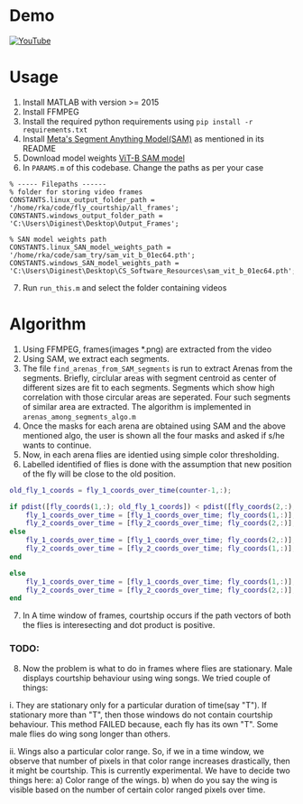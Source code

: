 # Demo

[![YouTube](http://i.ytimg.com/vi/ilT3SLXGmPs/hqdefault.jpg)](https://www.youtube.com/watch?v=ilT3SLXGmPs)


# Usage
1. Install MATLAB with version >= 2015
2. Install FFMPEG
3. Install the required python requirements using `pip install -r requirements.txt`
4. Install [Meta's Segment Anything Model(SAM)](https://segment-anything.com/) as mentioned in its README
5. Download model weights [ViT-B SAM model](https://dl.fbaipublicfiles.com/segment_anything/sam_vit_b_01ec64.pth)
6. In `PARAMS.m` of this codebase. Change the paths as per your case
```
% ----- Filepaths ------
% folder for storing video frames
CONSTANTS.linux_output_folder_path = '/home/rka/code/fly_courtship/all_frames';
CONSTANTS.windows_output_folder_path = 'C:\Users\Diginest\Desktop\Output_Frames';

% SAN model weights path
CONSTANTS.linux_SAN_model_weights_path = '/home/rka/code/sam_try/sam_vit_b_01ec64.pth';
CONSTANTS.windows_SAN_model_weights_path = 'C:\Users\Diginest\Desktop\CS_Software_Resources\sam_vit_b_01ec64.pth';
```
7. Run `run_this.m` and select the folder containing videos


# Algorithm
1. Using FFMPEG, frames(images *.png) are extracted from the video
2. Using SAM, we extract each segments.
3. The file `find_arenas_from_SAM_segments` is run to extract Arenas from the segments. Briefly, circlular areas with segment centroid as center of different sizes are fit to each segments. Segments which show high correlation with those circular areas are seperated. Four such segments of similar area are extracted. The algorithm is implemented in `arenas_among_segments_algo.m`
4. Once the masks for each arena are obtained using SAM and the above mentioned algo, the user is shown all the four masks and asked if s/he wants to continue.
5. Now, in each arena flies are identied using simple color thresholding.
6. Labelled identified of flies is done with the assumption that new position of the fly will be close to the old position.
```matlab
old_fly_1_coords = fly_1_coords_over_time(counter-1,:);

if pdist([fly_coords(1,:); old_fly_1_coords]) < pdist([fly_coords(2,:); old_fly_1_coords])
    fly_1_coords_over_time = [fly_1_coords_over_time; fly_coords(1,:)];
    fly_2_coords_over_time = [fly_2_coords_over_time; fly_coords(2,:)];
else
    fly_1_coords_over_time = [fly_1_coords_over_time; fly_coords(2,:)];
    fly_2_coords_over_time = [fly_2_coords_over_time; fly_coords(1,:)];
end

else
    fly_1_coords_over_time = [fly_1_coords_over_time; fly_coords(1,:)];
    fly_2_coords_over_time = [fly_2_coords_over_time; fly_coords(2,:)];
end
```
7. In A time window of frames, courtship occurs if the path vectors of both the flies is interesecting and dot product is positive.
### TODO:
8. Now the problem is what to do in frames where flies are stationary. Male displays courtship behaviour using wing songs. We tried couple of things:

i. They are stationary only for a particular duration of time(say "T"). If stationary more than "T", then those windows do not contain courtship behaviour. This method FAILED because, each fly has its own "T". Some male flies do wing song longer than others.

ii. Wings also a particular color range. So, if we in a time window, we observe that number of pixels in that color range increases drastically, then it might be courtship. This is currently experimental. We have to decide two things here: a) Color range of the wings. b) when do you say the wing is visible based on the number of certain color ranged pixels over time. 




